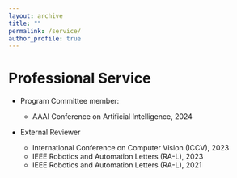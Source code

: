 ```yaml
---
layout: archive
title: ""
permalink: /service/
author_profile: true
---
```


Professional Service
======
* Program Committee member:
  * AAAI Conference on Artificial Intelligence, 2024
 
* External Reviewer
  * International Conference on Computer Vision (ICCV), 2023
  * IEEE Robotics and Automation Letters (RA-L), 2023
  * IEEE Robotics and Automation Letters (RA-L), 2021
  
